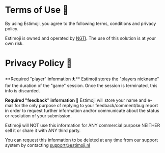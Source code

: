# Terms of Use 📜

By using Estimoji, you agree to the following terms, conditions and privacy policy.

Estimoji is owned and operated by [NGTI](https://ngti.nl).
The use of this solution is at your own risk.

# Privacy Policy 🔐

**Required "player" information ⛹️‍**️
Estimoji stores the "players nickname" for the duration of the "game" session. Once the session is terminated, this info is discarded.

**Required "feedback" information 💬**
Estimoji will store your name and e-mail for the only purpose of replying to your feedback/comment/bug report in order to request further information and/or communicate about the status or resolution of your submission.

Estimoji will NOT use this information for ANY commercial purpose NEITHER sell it or share it with ANY third party.

You can request this information to be deleted at any time from our support system by contacting [support@estimoji.nl](mailto:support@estimoji.nl?subject=Personal%20data%20removal%20request&body=My%20email%20is%20...)
